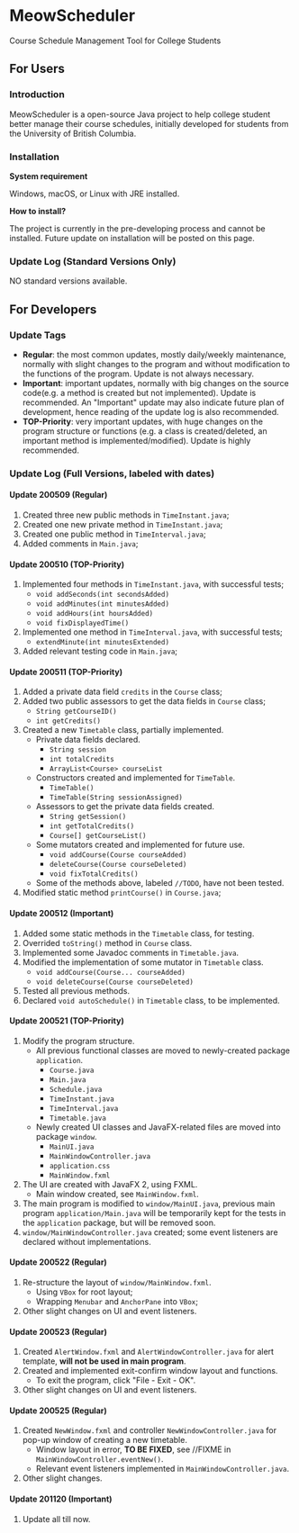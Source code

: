 # MeowScheduler
 Course Schedule Management Tool for College Students

## For Users
### Introduction
MeowScheduler is a open-source Java project to help college student better manage their course schedules, initially developed for students from the University of British Columbia.

### Installation
**System requirement**

Windows, macOS, or Linux with JRE installed. 

**How to install?**

The project is currently in the pre-developing process and cannot be installed. Future update on installation will be posted on this page. 

### Update Log (Standard Versions Only)

NO standard versions available. 

## For Developers
### Update Tags
- **Regular**: the most common updates, mostly daily/weekly maintenance, normally with slight changes to the program and without modification to the functions of the program. Update is not always necessary.
- **Important**: important updates, normally with big changes on the source code(e.g. a method is created but not implemented). Update is recommended. An "Important" update may also indicate future plan of development, hence reading of the update log is also recommended. 
- **TOP-Priority**: very important updates, with huge changes on the program structure or functions (e.g. a class is created/deleted, an important method is implemented/modified). Update is highly recommended. 

### Update Log (Full Versions, labeled with dates)
#### Update 200509 (Regular)
1. Created three new public methods in `TimeInstant.java`;
2. Created one new private method in `TimeInstant.java`;
3. Created one public method in `TimeInterval.java`;
4. Added comments in `Main.java`;

#### Update 200510 (TOP-Priority)
1. Implemented four methods in `TimeInstant.java`, with successful tests;
	- `void addSeconds(int secondsAdded)`
    - `void addMinutes(int minutesAdded)`
    - `void addHours(int hoursAdded)`
    - `void fixDisplayedTime()`
2. Implemented one method in `TimeInterval.java`, with successful tests;
    - `extendMinute(int minutesExtended)`
3. Added relevant testing code in `Main.java`;

#### Update 200511 (TOP-Priority)
1. Added a private data field `credits` in the `Course` class;
2. Added two public assessors to get the data fields in `Course` class;
    - `String getCourseID()`
    - `int getCredits()`
3. Created a new `Timetable` class, partially implemented.
    - Private data fields declared. 
        - `String session`
        - `int totalCredits`
        - `ArrayList<Course> courseList`
    - Constructors created and implemented for `TimeTable`. 
        - `TimeTable()`
        - `TimeTable(String sessionAssigned)`
    - Assessors to get the private data fields created. 
        - `String getSession()`
        - `int getTotalCredits()`
        - `Course[] getCourseList()`
    - Some mutators created and implemented for future use. 
        - `void addCourse(Course courseAdded)`
        - `deleteCourse(Course courseDeleted)`
        - `void fixTotalCredits()`
    - Some of the methods above, labeled `//TODO`, have not been tested.
4. Modified static method `printCourse()` in `Course.java`;

#### Update 200512 (Important)
1. Added some static methods in the `Timetable` class, for testing.
2. Overrided `toString()` method in `Course` class.
3. Implemented some Javadoc comments in `Timetable.java`. 
4. Modified the implementation of some mutator in `Timetable` class.
    - `void addCourse(Course... courseAdded)`
    - `void deleteCourse(Course courseDeleted)`
5. Tested all previous methods. 
6. Declared `void autoSchedule()` in `Timetable` class, to be implemented. 

#### Update 200521 (TOP-Priority)
1. Modify the program structure.
    - All previous functional classes are moved to newly-created package `application`.
        - `Course.java`
        - `Main.java`
        - `Schedule.java`
        - `TimeInstant.java`
        - `TimeInterval.java`
        - `Timetable.java`
    - Newly created UI classes and JavaFX-related files are moved into package `window`. 
        - `MainUI.java`
        - `MainWindowController.java`
        - `application.css`
        - `MainWindow.fxml`
2. The UI are created with JavaFX 2, using FXML. 
    - Main window created, see `MainWindow.fxml`. 
3. The main program is modified to `window/MainUI.java`, previous main program `application/Main.java` will be temporarily kept for the tests in the `application` package, but will be removed soon. 
4. `window/MainWindowController.java` created; some event listeners are declared without implementations. 

#### Update 200522 (Regular)
1. Re-structure the layout of `window/MainWindow.fxml`.
    - Using `VBox` for root layout; 
    - Wrapping `Menubar` and `AnchorPane` into `VBox`;
2. Other slight changes on UI and event listeners. 

#### Update 200523 (Regular)
1. Created `AlertWindow.fxml` and `AlertWindowController.java` for alert template, **will not be used in main program**. 
2. Created and implemented exit-confirm window layout and functions. 
    - To exit the program, click "File - Exit - OK". 
3. Other slight changes on UI and event listeners. 

#### Update 200525 (Regular)
1. Created `NewWindow.fxml` and controller `NewWindowController.java` for pop-up window of creating a new timetable. 
    - Window layout in error, **TO BE FIXED**, see //FIXME in `MainWindowController.eventNew()`. 
    - Relevant event listeners implemented in `MainWindowController.java`. 
2. Other slight changes. 

#### Update 201120 (Important)
1. Update all till now. 


